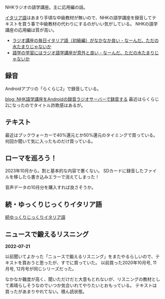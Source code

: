 NHKラジオの語学講座。主に応用編の話。

[イタリア語](%E3%82%A4%E3%82%BF%E3%83%AA%E3%82%A2%E8%AA%9E)はあまり手頃な中級教材が無いので、NHKの語学講座を録音してテキストを買う事で中級教材の代わりにするのがいい気がしている。
NHKの語学講座の応用編は質が高い。

- [ラジオ講座の毎日イタリア語（初級編）がなかなか良い - なーんだ、ただの水たまりじゃないか](https://karino2.github.io/2019/04/20/231151.html)
- [語学の学習にはラジオ語学講座が意外と良い - なーんだ、ただの水たまりじゃないか](https://karino2.github.io/2023/05/26/radio_language_course_revisit.html)

## 録音

Androidアプリの「らくらじ2」で録音している。

[blog: NHK語学講座をAndroidの録音ラジオサーバーで録音する](https://karino2.github.io/2022/05/23/record_nhk_radio.html) 最近はらくらじ2になったのでタイトル詐欺感はあるが。

## テキスト

最近はブックウォーカーで40%還元とか50%還元のタイミングで買っている。
何回か聞いて気に入ったものだけ買っている。

## ローマを巡ろう！

2023年10月から。割と基本的な内容で悪くない。
SDカードに録音したファイルを移したら書き込みエラーで消えてしまった！

音声データの10月分を購入すれば良さそうか。

## 続・ゆっくりじっくりイタリア語

[続ゆっくりじっくりイタリア語](%E7%B6%9A%E3%82%86%E3%81%A3%E3%81%8F%E3%82%8A%E3%81%98%E3%81%A3%E3%81%8F%E3%82%8A%E3%82%A4%E3%82%BF%E3%83%AA%E3%82%A2%E8%AA%9E)


## ニュースで鍛えるリスニング

**2022-07-21**

以前聞いてよかった「ニュースで鍛えるリスニング」をまたやるらしいので、テキストを買おうと思ったが、すでに買っていた。
以前買った2020年10月号, 11月号, 12月号が同じシリーズだった。

なかなか難度が高く、聞いただけだと大意もとれないが、リスニングの教材として素晴らしそうなのでいつか気合いれてやりたいとおもっている。
テキストは買ったがあまりやれてない。積ん読状態。
